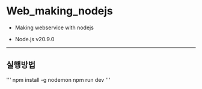 # Web_making_nodejs
-  Making webservice with nodejs
* Node.js v20.9.0
---
## 실행방법
'''
npm install -g nodemon
npm run dev
'''
